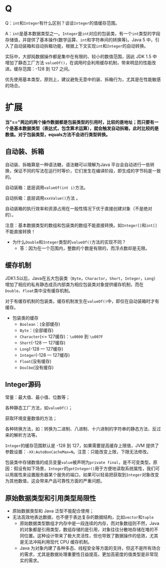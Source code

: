 # Q

Q：`int`和`Integer`有什么区别？谈谈`Integer`的值缓存范围。

A：`int`是基本数据类型之一。`Integer`是`int`对应的包装类，有一个`int`类型的字段存储值，并提供了基本操作(数学运算、`int`和字符串间的转换等)。Java 5 中，引入了自动装箱和自动拆箱功能，根据上下文实现`int`和`Integer`的自动转换。

实际中，大部扽数据操作都是集中在有限的、较小的数值范围，因此 JDK 1.5 中增加了静态工厂方法 `valueOf()`，在调用时会利用缓存机制，带来明显的性能改进。缓存范围：-128 到 127 之间。

优先使用基本类型，原则上，建议避免无意中的装、拆箱行为，尤其是在性能敏感的场合。

# 扩展

**当"=="两边的两个操作数据都是包装类型的引用时，比较的是地址；而只要有一个是基本数据类型（表达式，包含算术运算），就会触发自动拆箱，此时比较的是数值。对于包装类型，equals方法不会进行类型转换。** 



## 自动装、拆箱

自动装、拆箱算是一种语法糖，语法糖可以理解为Java 平台会自动进行一些转换，保证不同的写法在运行时等价，它们发生在编译阶段，即生成的字节码是一致的。

自动装箱：底层调用`valueOf(int i)`方法。

自动拆箱：底层调用`xxxValue()`方法 。

自动装箱的执行效率和资源占用在一般性情况下优于直接创建对象（不是绝对的）。 

注意：基本数据类型的数组和包装类的数组不能直接转换。如`Integer[]`和`int[]`不能直接转换！

- 为什么`Double`和`Integer`类型的`valueOf()`方法的实现不同？       
  - 答：因为在一个范围内，整数的个数是有限的，而浮点数却是无限。 



## 缓存机制

JDK1.5以后，Java在五大包装类（`Byte`，`Charactor`，`Short`，`Integer`，`Long`）增加了相应的私有静态成员内部类为相应包装类对象提供缓存机制，而在`Double`、`Float`类中没有缓存机制。 

对于有缓存机制的包装类，缓存机制发生在`valueOf()`中，即仅在自动装箱时才有缓存。

- 包装类的缓存
  - `Boolean`：(全部缓存)
  - `Byte`：(全部缓存)
  - `Character`(<= 127缓存)：`\u0000` 到 `\u007F`
  - `Short`(-128 — 127缓存)
  - `Long`(-128 — 127缓存)
  - `Integer`(-128 — 127缓存)
  - `Float`(没有缓存)
  - `Doulbe`(没有缓存) 



## Integer源码

常量：最大值、最小值、位数等；

各种静态工厂方法，如`valueOf()`；

获取环境变量数值的方法；

各种转换方法，如：转换为二进制、八进制、十六进制的字符串的静态方法、反过来的解析方法等。

`Integer`的缓存范围默认是 -128 到 127，如果需要提高缓存上限值，JVM 提供了参数设置：`-XX:AutoBoxCacheMax=N`。注意：只能改变上限，下限无法修改。

包装类中存储数值的成员变量`value`被声明为`private final`，是不可变类型。原因：假设有如下场景，`Integer`的`getInteger()`用于方便地读取系统属性，我们可以用属性来设置服务器某个服务的端口，如果可以轻易把获取到`Integer`对象改变为其他数值，这会带来产品可靠性方面的严重问题。



## 原始数据类型和引用类型局限性

- 原始数据类型和 Java 泛型不能配合使用；
- 无法高效地表达数据，也不便于表达复杂的数据结构，比如`vector`和`tuple`
  - 原始数据类型数组才内存中是一段连续的内存，而对象数组则不然，Java 的对象都是引用类型，数组存储的是引用，对象往往分散地存储在堆的不同位置。这种设计带来了极大灵活性，但也导致了数据操作的低效，尤其是无法冲扽利用现代 CPU 缓存机制。
  - Java 为对象内建了各种多态、线程安全等方面的支持，但这不是所有场合的需求，尤其是数据处理重要性日益提高，更加高密度的值类型是非常现实的需求。

